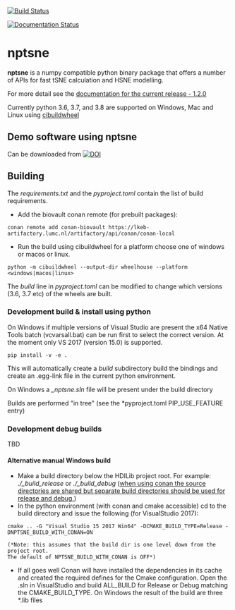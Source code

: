 [![Build Status](https://github.com/github/docs/actions/workflows/main.yml/badge.svg?feature/1.2.0-knnmetrics)](https://github.com/biovault/nptsne/tree/feature/1.2.0-knnmetrics)

[![Documentation Status](https://readthedocs.org/projects/nptsne/badge/?version=stable)](https://nptsne.readthedocs.io/en/release-1.2.0/)

# nptsne

**nptsne** is a numpy compatible python binary package that offers a number of APIs for fast tSNE calculation and HSNE modelling.

For more detail see the [documentation for the current release - 1.2.0](https://nptsne.readthedocs.io/en/release-1.2.0)

Currently python 3.6, 3.7, and 3.8 are supported on Windows, Mac and Linux using [cibuildwheel](https://cibuildwheel.readthedocs.io/en/stable/)

## Demo software using nptsne

Can be downloaded from [![DOI](https://zenodo.org/badge/DOI/10.5281/zenodo.4275752.svg)](https://doi.org/10.5281/zenodo.5801124)

## Building

The *requirements.txt* and the *pyproject.toml* contain the list of build requirements.

- Add the biovault conan remote (for prebuilt packages):
```
conan remote add conan-biovault https://lkeb-artifactory.lumc.nl/artifactory/api/conan/conan-local
```

- Run the build using cibuildwheel for a platform choose one of windows or macos or linux.

```
python -m cibuildwheel --output-dir wheelhouse --platform <windows|macos|linux>
```

The *build* line in *pyproject.toml* can be modified to change which versions (3.6, 3.7 etc) of the wheels are built.

### Development build & install using python

On Windows if multiple versions of Visual Studio are present the x64 Native Tools batch
(vcvarsall.bat) can be run first to select the correct version. At the moment only
VS 2017 (version 15.0) is supported.

```shell
pip install -v -e .
````

This will automatically create a *build* subdirectory build the bindings and create an .egg-link file in the current python environment.

On Windows a *_nptsne.sln* file will be present under the build directory

Builds are performed "in tree" (see the *pyproject.toml PIP_USE_FEATURE entry)

### Development debug builds

TBD


#### Alternative manual Windows build

 - Make a build directory below the HDILib project root.
    For example: *./_build_release* or *./_build_debug*
    (<u>when using conan the source directories are shared but
    separate build directories should be used for release and debug.</u>)
 - In the python environment (with conan and cmake accessible)
 cd to the build directory and issue the following (for VisualStudio 2017):
```
cmake .. -G "Visual Studio 15 2017 Win64" -DCMAKE_BUILD_TYPE=Release -DNPTSNE_BUILD_WITH_CONAN=ON
```
    (*Note: this assumes that the build dir is one level down from the project root.
    The default of NPTSNE_BUILD_WITH_CONAN is OFF*)
 - If all goes well Conan will have installed the dependencies in its cache and
 created the required defines for the Cmake configuration.
 Open the .sln in VisualStudio and build ALL_BUILD for Release or Debug matching the CMAKE_BUILD_TYPE.
     On Windows the result of the build are three *.lib files
